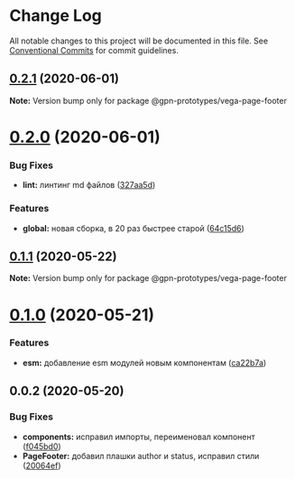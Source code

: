 # Change Log

All notable changes to this project will be documented in this file.
See [Conventional Commits](https://conventionalcommits.org) for commit guidelines.

## [0.2.1](https://github.com/gpn-prototypes/vega-ui/compare/@gpn-prototypes/vega-page-footer@0.2.0...@gpn-prototypes/vega-page-footer@0.2.1) (2020-06-01)

**Note:** Version bump only for package @gpn-prototypes/vega-page-footer





# [0.2.0](https://github.com/gpn-prototypes/vega-ui/compare/@gpn-prototypes/vega-page-footer@0.1.1...@gpn-prototypes/vega-page-footer@0.2.0) (2020-06-01)


### Bug Fixes

* **lint:** линтинг md файлов ([327aa5d](https://github.com/gpn-prototypes/vega-ui/commit/327aa5d3aa706f0e164a572ae1360d504e89979d))


### Features

* **global:** новая сборка, в 20 раз быстрее старой ([64c15d6](https://github.com/gpn-prototypes/vega-ui/commit/64c15d6c8e5934386d2820e120b64bb7ed2391f3))





## [0.1.1](https://github.com/gpn-prototypes/vega-ui/compare/@gpn-prototypes/vega-page-footer@0.1.0...@gpn-prototypes/vega-page-footer@0.1.1) (2020-05-22)

**Note:** Version bump only for package @gpn-prototypes/vega-page-footer





# [0.1.0](https://github.com/gpn-prototypes/vega-ui/compare/@gpn-prototypes/vega-page-footer@0.0.2...@gpn-prototypes/vega-page-footer@0.1.0) (2020-05-21)


### Features

* **esm:** добавление esm модулей новым компонентам ([ca22b7a](https://github.com/gpn-prototypes/vega-ui/commit/ca22b7a8c4fee029991d1db9bf6454964600be23))





## 0.0.2 (2020-05-20)

### Bug Fixes

- **components:** исправил импорты, переименовал компонент ([f045bd0](https://github.com/gpn-prototypes/vega-ui/commit/f045bd0a10a80cb58bc21872f6bee4586d5d1161))
- **PageFooter:** добавил плашки author и status, исправил стили ([20064ef](https://github.com/gpn-prototypes/vega-ui/commit/20064ef60fe58df65c1b54949edea225ea8eda6c))
